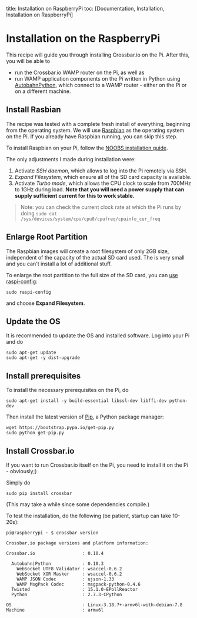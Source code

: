 title: Installation on RaspberryPi
toc: [Documentation, Installation, Installation on RaspberryPi]

# Installation on the RaspberryPi

This recipe will guide you through installing Crossbar.io on the Pi. After this, you will be able to

* run the Crossbar.io WAMP router on the Pi, as well as
* run WAMP application components on the Pi written in Python using [AutobahnPython](http://autobahn.ws/python/), which connect to a WAMP router - either on the Pi or on a different machine.

## Install Rasbian

The recipe was tested with a complete fresh install of everything, beginning from the operating system. We will use [Raspbian]() as the operating system on the Pi. If you already have Raspbian running, you can skip this step.

To install Raspbian on your Pi, follow the [NOOBS installation guide](http://www.raspberrypi.org/help/noobs-setup/).

The only adjustments I made during installation were:

1. Activate *SSH daemon*, which allows to log into the Pi remotely via SSH.
2. *Expand Filesystem*, which ensure all of the SD card capacity is available.
3. Activate *Turbo mode*, which allows the CPU clock to scale from 700MHz to 1GHz during load. **Note that you will need a power supply that can supply sufficient current for this to work stable.**

> Note: you can check the current clock rate at which the Pi runs by doing `sudo cat /sys/devices/system/cpu/cpu0/cpufreq/cpuinfo_cur_freq`


## Enlarge Root Partition

The Raspbian images will create a root filesystem of only 2GB size, independent of the capacity of the actual SD card used. The is very small and you can't install a lot of additional stuff.

To enlarge the root partition to the full size of the SD card, you can [use raspi-config](http://elinux.org/RPi_raspi-config#expand_rootfs_-_Expand_root_partition_to_fill_SD_card):

    sudo raspi-config

and choose **Expand Filesystem**.


## Update the OS

It is recommended to update the OS and installed software. Log into your Pi and do

    sudo apt-get update
    sudo apt-get -y dist-upgrade

## Install prerequisites

To install the necessary prerequisites on the Pi, do

    sudo apt-get install -y build-essential libssl-dev libffi-dev python-dev

Then install the latest version of [Pip](https://pip.pypa.io/en/latest/), a Python package manager:

    wget https://bootstrap.pypa.io/get-pip.py
    sudo python get-pip.py

## Install Crossbar.io

If you want to run Crossbar.io itself on the Pi, you need to install it on the Pi - obviously;)

Simply do

    sudo pip install crossbar

(This may take a while since some dependencies compile.)

To test the installation, do the following (be patient, startup can take 10-20s):

```console
pi@raspberrypi ~ $ crossbar version

Crossbar.io package versions and platform information:

Crossbar.io                  : 0.10.4

  Autobahn|Python            : 0.10.3
    WebSocket UTF8 Validator : wsaccel-0.6.2
    WebSocket XOR Masker     : wsaccel-0.6.2
    WAMP JSON Codec          : ujson-1.33
    WAMP MsgPack Codec       : msgpack-python-0.4.6
  Twisted                    : 15.1.0-EPollReactor
  Python                     : 2.7.3-CPython

OS                           : Linux-3.18.7+-armv6l-with-debian-7.8
Machine                      : armv6l
```
